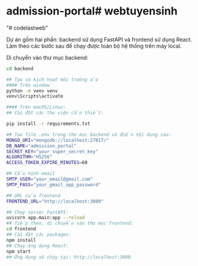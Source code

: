 # admission-portal# webtuyensinh
"# codelastweb" 


Dự án gồm hai phần: backend sử dụng FastAPI và frontend sử dụng React. Làm theo các bước sau để chạy được toàn bộ hệ thống trên máy local.

Di chuyển vào thư mục backend:
```bash
cd backend

## Tạo và kích hoạt môi trường ảo 
#### Trên window 
python -m venv venv
venv\Scripts\activate

#### Trên macOS/Linux:
## Cài đặt các thư viện cần thiết:

pip install -r requirements.txt

## Tạo file .env trong thư mục backend và điền nội dung sau:
MONGO_URI="mongodb://localhost:27017/"
DB_NAME="admission_portal"
SECRET_KEY="your_super_secret_key"
ALGORITHM="HS256"
ACCESS_TOKEN_EXPIRE_MINUTES=60

## Cấu hình email
SMTP_USER="your_email@gmail.com"
SMTP_PASS="your_gmail_app_password"

## URL của frontend
FRONTEND_URL="http://localhost:3000"

## Chạy server FastAPI:
uvicorn app.main:app --reload
## Tiếp theo, di chuyển vào thư mục frontend:
cd frontend
## Cài đặt các packages:
npm install
## Chạy ứng dụng React:
npm start
## Ứng dụng sẽ chạy tại: http://localhost:3000
